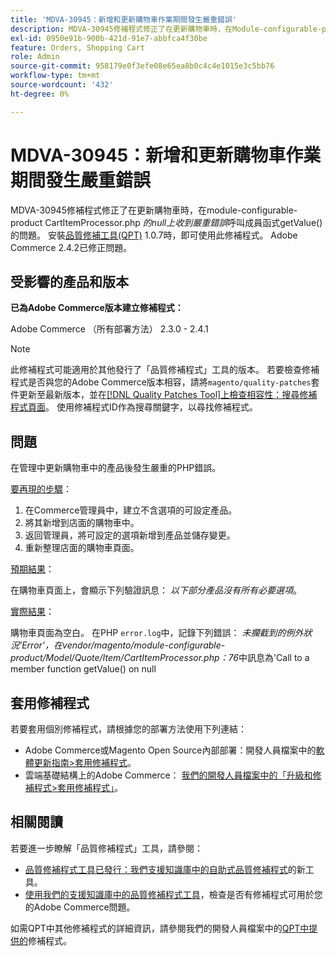 ```yaml
---
title: 'MDVA-30945：新增和更新購物車作業期間發生嚴重錯誤'
description: MDVA-30945修補程式修正了在更新購物車時，在Module-configurable-product CartItemProcessor.php*的null上收到嚴重錯誤*呼叫成員函式getValue()的問題。 安裝[Quality Patches Tool (QPT)](/help/announcements/adobe-commerce-announcements/magento-quality-patches-released-new-tool-to-self-serve-quality-patches.md) 1.0.7時，即可使用此修補程式。 Adobe Commerce 2.4.2已修正問題。
exl-id: 0950e91b-900b-421d-91e7-abbfca4f30be
feature: Orders, Shopping Cart
role: Admin
source-git-commit: 958179e0f3efe08e65ea8b0c4c4e1015e3c5bb76
workflow-type: tm+mt
source-wordcount: '432'
ht-degree: 0%

---
```


# MDVA-30945：新增和更新購物車作業期間發生嚴重錯誤

MDVA-30945修補程式修正了在更新購物車時，在module-configurable-product CartItemProcessor.php *的null上收到嚴重錯誤*&#x200B;呼叫成員函式getValue()的問題。 安裝[品質修補工具(QPT)](/help/announcements/adobe-commerce-announcements/magento-quality-patches-released-new-tool-to-self-serve-quality-patches.md) 1.0.7時，即可使用此修補程式。 Adobe Commerce 2.4.2已修正問題。

## 受影響的產品和版本

**已為Adobe Commerce版本建立修補程式：**

Adobe Commerce （所有部署方法） 2.3.0 - 2.4.1

>[!NOTE]
>
>此修補程式可能適用於其他發行了「品質修補程式」工具的版本。 若要檢查修補程式是否與您的Adobe Commerce版本相容，請將`magento/quality-patches`套件更新至最新版本，並在[[!DNL Quality Patches Tool]上檢查相容性：搜尋修補程式頁面](https://devdocs.magento.com/quality-patches/tool.html#patch-grid)。 使用修補程式ID作為搜尋關鍵字，以尋找修補程式。

## 問題

在管理中更新購物車中的產品後發生嚴重的PHP錯誤。

<u>要再現的步驟</u>：

1. 在Commerce管理員中，建立不含選項的可設定產品。
1. 將其新增到店面的購物車中。
1. 返回管理員，將可設定的選項新增到產品並儲存變更。
1. 重新整理店面的購物車頁面。

<u>預期結果</u>：

在購物車頁面上，會顯示下列驗證訊息： *以下部分產品沒有所有必要選項*。

<u>實際結果</u>：

購物車頁面為空白。 在PHP `error.log`中，記錄下列錯誤： *未攔截到的例外狀況&#39;Error&#39;，在vendor/magento/module-configurable-product/Model/Quote/Item/CartItemProcessor.php：76*&#x200B;中訊息為&#39;Call to a member function getValue() on null

## 套用修補程式

若要套用個別修補程式，請根據您的部署方法使用下列連結：

* Adobe Commerce或Magento Open Source內部部署：開發人員檔案中的[軟體更新指南>套用修補程式](https://devdocs.magento.com/guides/v2.4/comp-mgr/patching/mqp.html)。
* 雲端基礎結構上的Adobe Commerce： [我們的開發人員檔案中的「升級和修補程式>套用修補程式」](https://devdocs.magento.com/cloud/project/project-patch.html)。

## 相關閱讀

若要進一步瞭解「品質修補程式」工具，請參閱：

* [品質修補程式工具已發行：我們支援知識庫中的自助式品質修補程式](/help/announcements/adobe-commerce-announcements/magento-quality-patches-released-new-tool-to-self-serve-quality-patches.md)的新工具。
* [使用我們的支援知識庫中的品質修補程式工具](/help/support-tools/patches-available-in-qpt-tool/check-patch-for-magento-issue-with-magento-quality-patches.md)，檢查是否有修補程式可用於您的Adobe Commerce問題。

如需QPT中其他修補程式的詳細資訊，請參閱我們的開發人員檔案中的[QPT中提供的](https://devdocs.magento.com/quality-patches/tool.html#patch-grid)修補程式。
